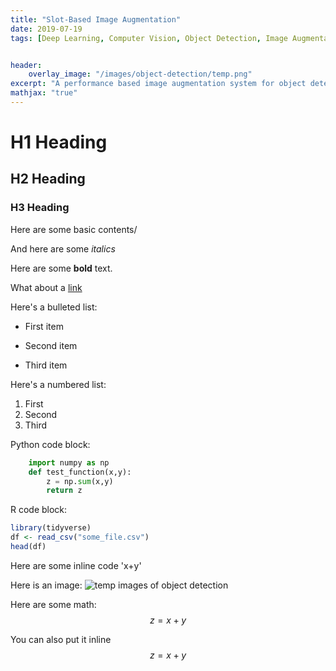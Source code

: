 ```yaml
---
title: "Slot-Based Image Augmentation"
date: 2019-07-19
tags: [Deep Learning, Computer Vision, Object Detection, Image Augmentation, Deep Neural Network]


header:
    overlay_image: "/images/object-detection/temp.png"
excerpt: "A performance based image augmentation system for object detection"
mathjax: "true"
---
```


# H1 Heading
## H2 Heading 
### H3 Heading

Here are some basic contents/

And here are some *italics*

Here are some **bold** text.

What about a [link](https://github.com/Mercurise/)

Here's a bulleted list:
* First item
+ Second item
- Third item

Here's a numbered list:
1. First
2. Second
3. Third

Python code block:
```python
    import numpy as np
    def test_function(x,y):
        z = np.sum(x,y)
        return z
```

R code block:
```r
library(tidyverse)
df <- read_csv("some_file.csv")
head(df)
```

Here are some inline code 'x+y'

Here is an image:
<img src="{{ site.url }}{{ site.baseurl }}/images/object-detection/temp2.png" alt="temp images of object detection">


<!-- Here is another using Kramdown:
![alt]({{ site.url }}{{ site.baseurl }}/assets/images/object-detection/temp2.png)
 -->
Here are some math:
$$z=x+y$$

You can also put it inline $$z=x+y$$


